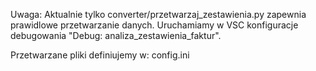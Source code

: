 Uwaga: Aktualnie tylko converter/przetwarzaj_zestawienia.py zapewnia prawidlowe przetwarzanie danych.
Uruchamiamy w VSC konfiguracje debugowania "Debug: analiza_zestawienia_faktur".

Przetwarzane pliki definiujemy w: config.ini